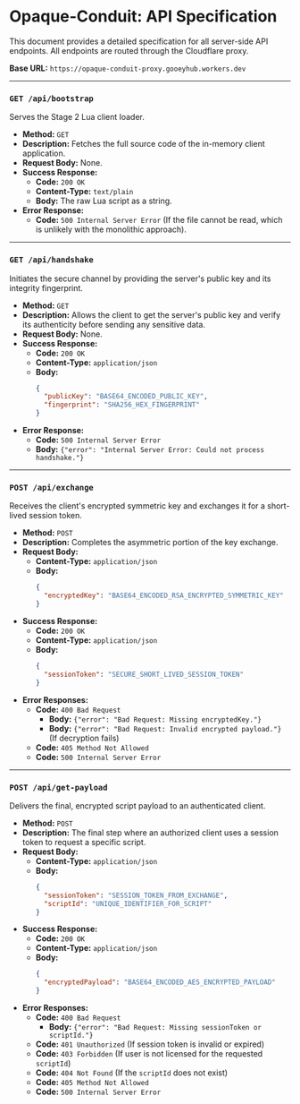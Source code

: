 # Opaque-Conduit: API Specification

This document provides a detailed specification for all server-side API endpoints. All endpoints are routed through the Cloudflare proxy.

**Base URL:** `https://opaque-conduit-proxy.gooeyhub.workers.dev`

---

### `GET /api/bootstrap`

Serves the Stage 2 Lua client loader.

-   **Method:** `GET`
-   **Description:** Fetches the full source code of the in-memory client application.
-   **Request Body:** None.
-   **Success Response:**
    -   **Code:** `200 OK`
    -   **Content-Type:** `text/plain`
    -   **Body:** The raw Lua script as a string.
-   **Error Response:**
    -   **Code:** `500 Internal Server Error` (If the file cannot be read, which is unlikely with the monolithic approach).

---

### `GET /api/handshake`

Initiates the secure channel by providing the server's public key and its integrity fingerprint.

-   **Method:** `GET`
-   **Description:** Allows the client to get the server's public key and verify its authenticity before sending any sensitive data.
-   **Request Body:** None.
-   **Success Response:**
    -   **Code:** `200 OK`
    -   **Content-Type:** `application/json`
    -   **Body:**
        ```json
        {
          "publicKey": "BASE64_ENCODED_PUBLIC_KEY",
          "fingerprint": "SHA256_HEX_FINGERPRINT"
        }
        ```
-   **Error Response:**
    -   **Code:** `500 Internal Server Error`
    -   **Body:** `{"error": "Internal Server Error: Could not process handshake."}`

---

### `POST /api/exchange`

Receives the client's encrypted symmetric key and exchanges it for a short-lived session token.

-   **Method:** `POST`
-   **Description:** Completes the asymmetric portion of the key exchange.
-   **Request Body:**
    -   **Content-Type:** `application/json`
    -   **Body:**
        ```json
        {
          "encryptedKey": "BASE64_ENCODED_RSA_ENCRYPTED_SYMMETRIC_KEY"
        }
        ```
-   **Success Response:**
    -   **Code:** `200 OK`
    -   **Content-Type:** `application/json`
    -   **Body:**
        ```json
        {
          "sessionToken": "SECURE_SHORT_LIVED_SESSION_TOKEN"
        }
        ```
-   **Error Responses:**
    -   **Code:** `400 Bad Request`
        -   **Body:** `{"error": "Bad Request: Missing encryptedKey."}`
        -   **Body:** `{"error": "Bad Request: Invalid encrypted payload."}` (If decryption fails)
    -   **Code:** `405 Method Not Allowed`
    -   **Code:** `500 Internal Server Error`

---

### `POST /api/get-payload`

Delivers the final, encrypted script payload to an authenticated client.

-   **Method:** `POST`
-   **Description:** The final step where an authorized client uses a session token to request a specific script.
-   **Request Body:**
    -   **Content-Type:** `application/json`
    -   **Body:**
        ```json
        {
          "sessionToken": "SESSION_TOKEN_FROM_EXCHANGE",
          "scriptId": "UNIQUE_IDENTIFIER_FOR_SCRIPT"
        }
        ```
-   **Success Response:**
    -   **Code:** `200 OK`
    -   **Content-Type:** `application/json`
    -   **Body:**
        ```json
        {
          "encryptedPayload": "BASE64_ENCODED_AES_ENCRYPTED_PAYLOAD"
        }
        ```
-   **Error Responses:**
    -   **Code:** `400 Bad Request`
        -   **Body:** `{"error": "Bad Request: Missing sessionToken or scriptId."}`
    -   **Code:** `401 Unauthorized` (If session token is invalid or expired)
    -   **Code:** `403 Forbidden` (If user is not licensed for the requested `scriptId`)
    -   **Code:** `404 Not Found` (If the `scriptId` does not exist)
    -   **Code:** `405 Method Not Allowed`
    -   **Code:** `500 Internal Server Error`